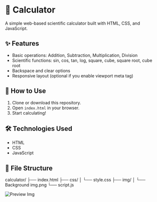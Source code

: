 # 🔢 Calculator

A simple web-based scientific calculator built with HTML, CSS, and JavaScript.

## ✨ Features

- Basic operations: Addition, Subtraction, Multiplication, Division
- Scientific functions: sin, cos, tan, log, square, cube, square root, cube root
- Backspace and clear options
- Responsive layout (optional if you enable viewport meta tag)

## 🚀 How to Use

1. Clone or download this repository.
2. Open `index.html` in your browser.
3. Start calculating!

## 🛠️ Technologies Used

- HTML
- CSS
- JavaScript

## 📁 File Structure

calculator/
├── index.html
├── css/
│ └── style.css
├── img/
│ └── Background img.png
└── script.js

![Preview Img](https://github.com/user-attachments/assets/07eec686-cad8-408f-99cb-3e4be1f62ef7)

